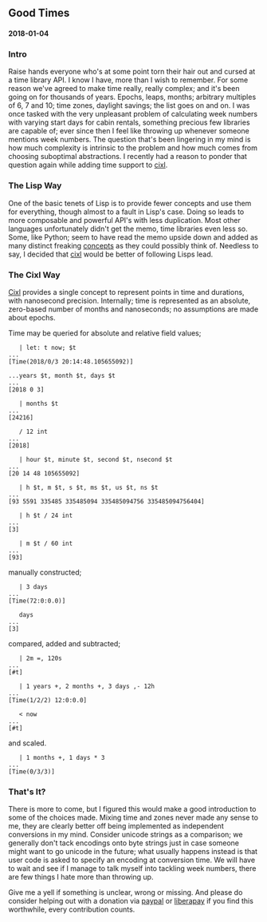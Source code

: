 ## Good Times
#### 2018-01-04

### Intro
Raise hands everyone who's at some point torn their hair out and cursed at a time library API. I know I have, more than I wish to remember. For some reason we've agreed to make time really, really complex; and it's been going on for thousands of years. Epochs, leaps, months; arbitrary multiples of 6, 7 and 10; time zones, daylight savings; the list goes on and on. I was once tasked with the very unpleasant problem of calculating week numbers with varying start days for cabin rentals, something precious few libraries are capable of; ever since then I feel like throwing up whenever someone mentions week numbers. The question that's been lingering in my mind is how much complexity is intrinsic to the problem and how much comes from choosing suboptimal abstractions. I recently had a reason to ponder that question again while adding time support to [cixl](https://github.com/basic-gongfu/cixl).

### The Lisp Way
One of the basic tenets of Lisp is to provide fewer concepts and use them for everything, though almost to a fault in Lisp's case. Doing so leads to more composable and powerful API's with less duplication. Most other languages unfortunately didn't get the memo, time libraries even less so. Some, like Python; seem to have read the memo upside down and added as many distinct freaking [concepts](https://docs.python.org/3.5/library/datetime.html) as they could possibly think of. Needless to say, I decided that [cixl](https://github.com/basic-gongfu/cixl) would be better of following Lisps lead.

### The Cixl Way
[Cixl](https://github.com/basic-gongfu/cixl) provides a single concept to represent points in time and durations, with nanosecond precision. Internally; time is represented as an absolute, zero-based number of months and nanoseconds; no assumptions are made about epochs.

Time may be queried for absolute and relative field values;

```
   | let: t now; $t
...
[Time(2018/0/3 20:14:48.105655092)]

...years $t, month $t, days $t
...
[2018 0 3]

   | months $t
...
[24216]

   / 12 int
...
[2018]

   | hour $t, minute $t, second $t, nsecond $t
...
[20 14 48 105655092]

   | h $t, m $t, s $t, ms $t, us $t, ns $t
...
[93 5591 335485 335485094 335485094756 335485094756404]

   | h $t / 24 int
...
[3]

   | m $t / 60 int
...
[93]
```
manually constructed;

```
   | 3 days
...
[Time(72:0:0.0)]

   days
...
[3]
```

compared, added and subtracted;

```
   | 2m =, 120s
...
[#t]

   | 1 years +, 2 months +, 3 days ,- 12h
...
[Time(1/2/2) 12:0:0.0]

   < now
...
[#t]
```

and scaled.

```
   | 1 months +, 1 days * 3
...
[Time(0/3/3)]
```

### That's It?
There is more to come, but I figured this would make a good introduction to some of the choices made. Mixing time and zones never made any sense to me, they are clearly better off being implemented as independent conversions in my mind. Consider unicode strings as a comparison; we generally don't tack encodings onto byte strings just in case someone might want to go unicode in the future; what usually happens instead is that user code is asked to specify an encoding at conversion time. We will have to wait and see if I manage to talk myself into tackling week numbers, there are few things I hate more than throwing up.

Give me a yell if something is unclear, wrong or missing. And please do consider helping out with a donation via [paypal](https://paypal.me/basicgongfu) or [liberapay](https://liberapay.com/basic-gongfu/donate) if you find this worthwhile, every contribution counts.